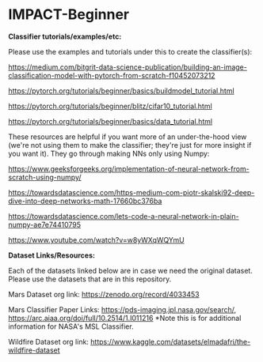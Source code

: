 # IMPACT-Beginner

**Classifier tutorials/examples/etc:**

Please use the examples and tutorials under this to create the classifier(s):

https://medium.com/bitgrit-data-science-publication/building-an-image-classification-model-with-pytorch-from-scratch-f10452073212

https://pytorch.org/tutorials/beginner/basics/buildmodel_tutorial.html

https://pytorch.org/tutorials/beginner/blitz/cifar10_tutorial.html

https://pytorch.org/tutorials/beginner/basics/data_tutorial.html


These resources are helpful if you want more of an under-the-hood view (we're not using them to make the classifier; they're just for more insight if you want it). They go through making NNs only using Numpy:

https://www.geeksforgeeks.org/implementation-of-neural-network-from-scratch-using-numpy/

https://towardsdatascience.com/https-medium-com-piotr-skalski92-deep-dive-into-deep-networks-math-17660bc376ba

https://towardsdatascience.com/lets-code-a-neural-network-in-plain-numpy-ae7e74410795

https://www.youtube.com/watch?v=w8yWXqWQYmU


**Dataset Links/Resources:**

Each of the datasets linked below are in case we need the original dataset. Please use the datasets that are in this repository.

Mars Dataset org link:  https://zenodo.org/record/4033453

Mars Classifier Paper Links: https://pds-imaging.jpl.nasa.gov/search/, https://arc.aiaa.org/doi/full/10.2514/1.I011216 *Note this is for additional information for NASA's MSL Classifier.

Wildfire Dataset org link: https://www.kaggle.com/datasets/elmadafri/the-wildfire-dataset 
